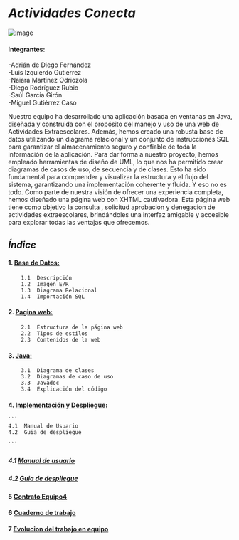 # ***Actividades Conecta***  


[](https://tasks.office.com/educantabria.es/es-es/home/planner/#/plantaskboard?groupid=3fbb2604-a253-49a6-9c33-c0a1afe976e4&planid=0ww7mkzmjkot0iieuxxuqpyah7gg)

![image](https://github.com/LuisIzquierdoGutierrez/Reto/assets/119076009/229c41aa-5e7e-4ad4-94b0-a1f7a4f72049)

#### Integrantes:
-Adrián de Diego Fernández      
-Luis Izquierdo Gutierrez     
-Naiara Martínez Odriozola   
-Diego Rodríguez Rubio     
-Saúl García Girón    
-Miguel Gutiérrez Caso 



Nuestro equipo ha desarrollado una aplicación basada en ventanas en Java, diseñada y construida con el propósito del manejo y uso de una web de Actividades Extraescolares. Además, hemos creado una robusta base de datos utilizando un diagrama relacional y un conjunto de instrucciones SQL para garantizar el almacenamiento seguro y confiable de toda la información de la aplicación. Para dar forma a nuestro proyecto, hemos empleado herramientas de diseño de UML, lo que nos ha permitido crear diagramas de casos de uso, de secuencia y de clases. Esto ha sido fundamental para comprender y visualizar la estructura y el flujo del sistema, garantizando una implementación coherente y fluida. Y eso no es todo. Como parte de nuestra visión de ofrecer una experiencia completa, hemos diseñado una página web con XHTML cautivadora. Esta página web tiene como objetivo la consulta , solicitud aprobacion y denegacion de actividades extraescolares, brindándoles una interfaz amigable y accesible para explorar todas las ventajas que ofrecemos.


## ***Índice***
#### 1. [Base de Datos:](Bases.md)
```
    1.1  Descripción
    1.2  Imagen E/R          
    1.3  Diagrama Relacional      
    1.4  Importación SQL
``` 
#### 2. [Pagina web:](web.md) 
``` 
    2.1  Estructura de la página web   
    2.2  Tipos de estilos  
    2.3  Contenidos de la web
``` 
#### 3. [Java:](Java.md)  
``` 
    3.1  Diagrama de clases  
    3.2  Diagramas de caso de uso
    3.3  Javadoc
    3.4  Explicación del código
``` 
#### 4. [Implementación y Despliegue:](Sistemas.md)  
    ```
    4.1  Manual de Usuario
    4.2  Guia de despliegue

    ```
 
##### 4.1 [Manual de usuario]()
##### 4.2 [Guia de despliegue](https://github.com/LuisIzquierdoGutierrez/Reto/blob/master/Sistemas/Gu%C3%ADa%20de%20Despliegue%20(1).pdf)
#### 5 [Contrato Equipo4](https://github.com/LuisIzquierdoGutierrez/Reto/blob/master/Recursos/ContratoEquipo4.pdf)
#### 6 [Cuaderno de trabajo](https://github.com/LuisIzquierdoGutierrez/Reto/blob/master/Recursos/Diario16DAM1_Equipo4.pdf)
#### 7 [Evolucion del trabajo en equipo](https://www.canva.com/design/DAFzzurZga8/TXvq3FxYSsbExyYvvlDU-A/edit?utm_content=DAFzzurZga8&utm_campaign=designshare&utm_medium=link2&utm_source=sharebutton)





